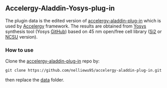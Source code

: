 ## Accelergy-Aladdin-Yosys-plug-in
The plugin data is the edited version of [accelergy-aladdin-plug-in](https://github.com/Accelergy-Project/accelergy-aladdin-plug-in) which is used by [Accelergy](https://github.com/Accelergy-Project/accelergy) framework. The results are obtained from [Yosys](https://yosyshq.net/yosys/) synthesis tool (Yosys [GitHub](https://github.com/YosysHQ/yosys)) based on 45 nm open/free cell library ([Si2](https://si2.org/open-cell-library/) or [NCSU](https://eda.ncsu.edu/freepdk/freepdk45/) version).  
### How to use
Clone the [accelergy-aladdin-plug-in](https://github.com/Accelergy-Project/accelergy-aladdin-plug-in) repo by:

`git clone https://github.com/nelliewu95/accelergy-aladdin-plug-in.git` 

then replace the [data](https://github.com/midiareshadi/Accelergy-Aladdin-Yosys-plug-in/tree/main/data) folder. 
